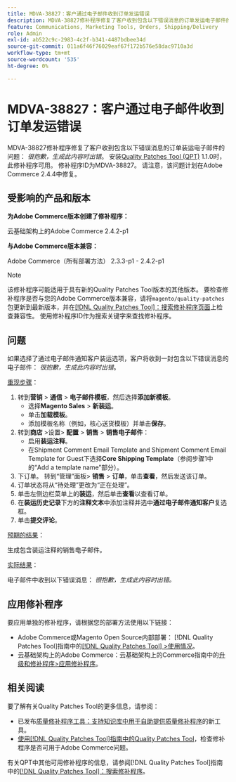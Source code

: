 ```yaml
---
title: MDVA-38827：客户通过电子邮件收到订单发运错误
description: MDVA-38827修补程序修复了客户收到包含以下错误消息的订单发运电子邮件的问题： *很抱歉，生成此内容时出错*。 安装[Quality Patches Tool (QPT)](https://experienceleague.adobe.com/en/docs/commerce-operations/tools/quality-patches-tool/quality-patches-tool-to-self-serve-quality-patches) 1.1.0后，即可使用此修补程序。 修补程序ID为MDVA-38827。 请注意，该问题计划在Adobe Commerce 2.4.4中修复。
feature: Communications, Marketing Tools, Orders, Shipping/Delivery
role: Admin
exl-id: ab522c9c-2983-4c2f-b341-4487bdbee34d
source-git-commit: 011a6f46f76029eaf67f172b576e58dac9710a3d
workflow-type: tm+mt
source-wordcount: '535'
ht-degree: 0%

---
```


# MDVA-38827：客户通过电子邮件收到订单发运错误

MDVA-38827修补程序修复了客户收到包含以下错误消息的订单装运电子邮件的问题： *很抱歉，生成此内容时出错*。 安装[Quality Patches Tool (QPT)](https://experienceleague.adobe.com/en/docs/commerce-operations/tools/quality-patches-tool/quality-patches-tool-to-self-serve-quality-patches) 1.1.0时，此修补程序可用。 修补程序ID为MDVA-38827。 请注意，该问题计划在Adobe Commerce 2.4.4中修复。

## 受影响的产品和版本

**为Adobe Commerce版本创建了修补程序：**

云基础架构上的Adobe Commerce 2.4.2-p1

**与Adobe Commerce版本兼容：**

Adobe Commerce（所有部署方法） 2.3.3-p1 - 2.4.2-p1

>[!NOTE]
>
>该修补程序可能适用于具有新的Quality Patches Tool版本的其他版本。 要检查修补程序是否与您的Adobe Commerce版本兼容，请将`magento/quality-patches`包更新到最新版本，并在[[!DNL Quality Patches Tool]：搜索修补程序页面](https://experienceleague.adobe.com/en/docs/commerce-operations/tools/quality-patches-tool/quality-patches-tool-to-self-serve-quality-patches)上检查兼容性。 使用修补程序ID作为搜索关键字来查找修补程序。

## 问题

如果选择了通过电子邮件通知客户装运选项，客户将收到一封包含以下错误消息的电子邮件： *很抱歉，生成此内容时出错*。

<u>重现步骤</u>：

1. 转到&#x200B;**营销** > **通信** > **电子邮件模板**，然后选择&#x200B;**添加新模板**。
   * 选择&#x200B;**Magento Sales** > **新装运**。
   * 单击&#x200B;**加载模板**。
   * 添加模板名称（例如，核心送货模板）并单击&#x200B;**保存**。
1. 转到&#x200B;**商店** >设置> **配置** > **销售** > **销售电子邮件**：
   * 启用&#x200B;**装运注释**。
   * 在Shipment Comment Email Template and Shipment Comment Email Template for Guest下选择&#x200B;**Core Shipping Template**（参阅步骤1中的“Add a template name”部分）。
1. 下订单。 转到“管理”面板> **销售** > **订单**，单击&#x200B;**查看**，然后发送该订单。
1. 订单状态将从“待处理”更改为“正在处理”。
1. 单击左侧边栏菜单上的&#x200B;**装运**，然后单击&#x200B;**查看**&#x200B;以查看订单。
1. 在&#x200B;**装运历史记录**&#x200B;下方的&#x200B;**注释文本**&#x200B;中添加注释并选中&#x200B;**通过电子邮件通知客户**&#x200B;复选框。
1. 单击&#x200B;**提交评论**。

<u>预期的结果</u>：

生成包含装运注释的销售电子邮件。

<u>实际结果</u>：

电子邮件中收到以下错误消息： *很抱歉，生成此内容时出错。*

## 应用修补程序

要应用单独的修补程序，请根据您的部署方法使用以下链接：

* Adobe Commerce或Magento Open Source内部部署： [!DNL Quality Patches Tool]指南中的[[!DNL Quality Patches Tool] >使用情况](/help/tools/quality-patches-tool/usage.md)。
* 云基础架构上的Adobe Commerce：云基础架构上的Commerce指南中的[升级和修补程序>应用修补程序](https://experienceleague.adobe.com/docs/commerce-cloud-service/user-guide/develop/upgrade/apply-patches.html)。

## 相关阅读

要了解有关Quality Patches Tool的更多信息，请参阅：

* 已发布[质量修补程序工具：支持知识库中用于自助提供质量修补程序](https://experienceleague.adobe.com/en/docs/commerce-operations/tools/quality-patches-tool/quality-patches-tool-to-self-serve-quality-patches)的新工具。
* [使用[!DNL Quality Patches Tool]指南中的Quality Patches Tool](/help/tools/quality-patches-tool/patches-available-in-qpt/check-patch-for-magento-issue-with-magento-quality-patches.md)，检查修补程序是否可用于Adobe Commerce问题。

有关QPT中其他可用修补程序的信息，请参阅[!DNL Quality Patches Tool]指南中的[[!DNL Quality Patches Tool]：搜索修补程序](https://experienceleague.adobe.com/tools/commerce-quality-patches/index.html)。
